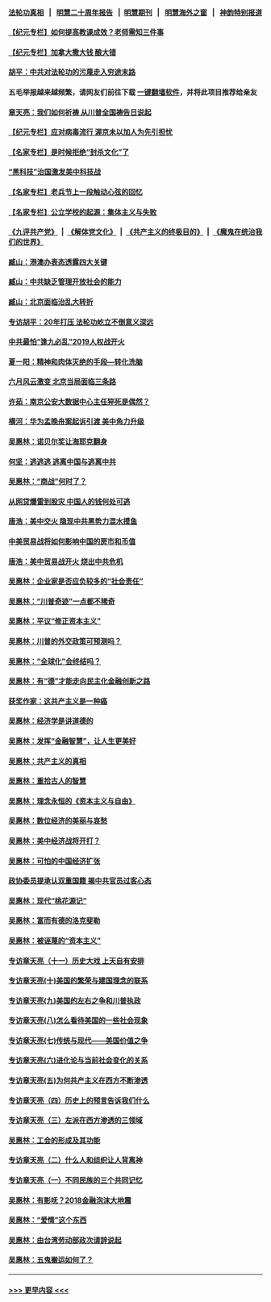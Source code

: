 #### [法轮功真相](https://github.com/gfw-breaker/truth/blob/master/README.md?t=0) &nbsp;&nbsp;|&nbsp;&nbsp; [明慧二十周年报告](https://github.com/gfw-breaker/mh-reports/blob/master/README.md?t=0) &nbsp;&nbsp;|&nbsp;&nbsp;[明慧期刊](https://github.com/gfw-breaker/mh-qikan) &nbsp;&nbsp;|&nbsp;&nbsp; [明慧海外之窗](https://github.com/gfw-breaker/mh-news/blob/master/README.md?t=0) &nbsp;&nbsp;|&nbsp;&nbsp; [神韵特别报道](https://github.com/gfw-breaker/mh-news/blob/master/shenyun.md?t=0)
#### [【纪元专栏】如何提高教课成效？老师需知三件事](../pages/nsc423/n12417848.md?t=06201702) 
#### [【纪元专栏】加拿大撒大钱 酿大错](../pages/nsc423/n12406564.md?t=06201702) 
#### [胡平：中共对法轮功的污蔑走入穷途末路](../pages/nsc423/n12266737.md?t=06201702) 
#### 五毛举报越来越频繁，请网友们前往下载 [一键翻墙软件](https://github.com/gfw-breaker/ssr-accounts)，并将此项目推荐给亲友
#### [章天亮：我们如何祈祷 从川普全国祷告日说起](../pages/nsc423/n11944627.md?t=06201702) 
#### [【纪元专栏】应对病毒流行 渥京未以加人为先引担忧](../pages/nsc423/n11875714.md?t=06201702) 
#### [【名家专栏】是时候拒绝“封杀文化”了](../pages/nsc423/n11814093.md?t=06201702) 
#### [“黑科技”治国激发美中科技战](../pages/nsc423/n11638056.md?t=06201702) 
#### [【名家专栏】老兵节上一段触动心弦的回忆](../pages/nsc423/n11646016.md?t=06201702) 
#### [【名家专栏】公立学校的起源：集体主义与失败](../pages/nsc423/n11601833.md?t=06201702) 
#### [《九评共产党》](https://github.com/begood0513/9ping.md/blob/master/README.md) &nbsp;|&nbsp; [《解体党文化》](../../../../jtdwh.md/blob/master/README.md)  &nbsp;|&nbsp; [《共产主义的终极目的》](../../../../gczydzjmd.md/blob/master/README.md) &nbsp;|&nbsp; [《魔鬼在统治我们的世界》](../../../../mgztzwmdsj.md/blob/master/README.md) 
#### [臧山：港澳办表态透露四大关键](../pages/nsc423/n11421628.md?t=06201702) 
#### [臧山：中共缺乏管理开放社会的能力](../pages/nsc423/n11407457.md?t=06201702) 
#### [臧山：北京面临治乱大转折](../pages/nsc423/n11406895.md?t=06201702) 
#### [专访胡平：20年打压 法轮功屹立不倒意义深远](../pages/nsc423/n11398800.md?t=06201702) 
#### [中共最怕“逢九必乱”2019人权战开火](../pages/nsc423/n11385248.md?t=06201702) 
#### [夏一阳：精神和肉体灭绝的手段—转化洗脑](../pages/nsc423/n11368250.md?t=06201702) 
#### [六月风云激变 北京当局面临三条路](../pages/nsc423/n11313668.md?t=06201702) 
#### [许茹：南京公安大数据中心主任猝死是偶然？](../pages/nsc423/n11064744.md?t=06201702) 
#### [横河：华为孟晚舟案起诉引渡 美中角力升级](../pages/nsc423/n11027230.md?t=06201702) 
#### [吴惠林：诺贝尔奖让海耶克翻身](../pages/nsc423/n10890049.md?t=06201702) 
#### [何坚：逃逃逃 逃离中国与逃离中共](../pages/nsc423/n10592891.md?t=06201702) 
#### [吴惠林：“商战”何时了？](../pages/nsc423/n10573558.md?t=06201702) 
#### [从网贷爆雷到股灾 中国人的钱何处可逃](../pages/nsc423/n10572800.md?t=06201702) 
#### [唐浩：美中交火 隐现中共黑势力混水摸鱼](../pages/nsc423/n10544040.md?t=06201702) 
#### [中美贸易战将如何影响中国的房市和币值](../pages/nsc423/n10543697.md?t=06201702) 
#### [唐浩：美中贸易战开火 烧出中共危机](../pages/nsc423/n10540126.md?t=06201702) 
#### [吴惠林：企业家是否应负较多的“社会责任”](../pages/nsc423/n10535022.md?t=06201702) 
#### [吴惠林：“川普奇迹”一点都不稀奇](../pages/nsc423/n10512808.md?t=06201702) 
#### [吴惠林：平议“修正资本主义”](../pages/nsc423/n10495724.md?t=06201702) 
#### [吴惠林：川普的外交政策可预测吗？](../pages/nsc423/n10462387.md?t=06201702) 
#### [吴惠林：“全球化”会终结吗？](../pages/nsc423/n10452838.md?t=06201702) 
#### [吴惠林：有“德”才能走向民主化金融创新之路](../pages/nsc423/n10432292.md?t=06201702) 
#### [获奖作家：这共产主义是一种癌](../pages/nsc423/n10431541.md?t=06201702) 
#### [吴惠林：经济学是讲道德的](../pages/nsc423/n10398014.md?t=06201702) 
#### [吴惠林：发挥“金融智慧”，让人生更美好](../pages/nsc423/n10375019.md?t=06201702) 
#### [吴惠林：共产主义的真相](../pages/nsc423/n10351394.md?t=06201702) 
#### [吴惠林：重拾古人的智慧](../pages/nsc423/n10337691.md?t=06201702) 
#### [吴惠林：理念永恒的《资本主义与自由》](../pages/nsc423/n10316274.md?t=06201702) 
#### [吴惠林：数位经济的美丽与哀愁](../pages/nsc423/n10292946.md?t=06201702) 
#### [吴惠林：美中经济战将开打？](../pages/nsc423/n10258825.md?t=06201702) 
#### [吴惠林：可怕的中国经济扩张](../pages/nsc423/n10219147.md?t=06201702) 
#### [政协委员提承认双重国籍 揭中共官员过客心态](../pages/nsc423/n10208809.md?t=06201702) 
#### [吴惠林：现代“桃花源记”](../pages/nsc423/n10185234.md?t=06201702) 
#### [吴惠林：富而有德的洛克斐勒](../pages/nsc423/n10142264.md?t=06201702) 
#### [吴惠林：被诬蔑的“资本主义”](../pages/nsc423/n10124816.md?t=06201702) 
#### [专访章天亮（十一）历史大戏 上天自有安排](../pages/nsc423/n10094905.md?t=06201702) 
#### [专访章天亮(十)美国的繁荣与建国理念的联系](../pages/nsc423/n10094899.md?t=06201702) 
#### [专访章天亮(九)美国的左右之争和川普执政](../pages/nsc423/n10094889.md?t=06201702) 
#### [专访章天亮(八)怎么看待美国的一些社会现象](../pages/nsc423/n10094857.md?t=06201702) 
#### [专访章天亮(七)传统与现代——美国价值之争](../pages/nsc423/n10093140.md?t=06201702) 
#### [专访章天亮(六)进化论与当前社会变化的关系](../pages/nsc423/n10092036.md?t=06201702) 
#### [专访章天亮(五)为何共产主义在西方不断渗透](../pages/nsc423/n10083620.md?t=06201702) 
#### [专访章天亮（四）历史上的预言告诉我们什么](../pages/nsc423/n10083606.md?t=06201702) 
#### [专访章天亮（三）左派在西方渗透的三领域](../pages/nsc423/n10081115.md?t=06201702) 
#### [吴惠林：工会的形成及其功能](../pages/nsc423/n10080633.md?t=06201702) 
#### [专访章天亮（二）什么人和组织让人背离神](../pages/nsc423/n10076637.md?t=06201702) 
#### [专访章天亮（一）不同民族的三个共同记忆](../pages/nsc423/n10074188.md?t=06201702) 
#### [吴惠林：有影呒？2018金融泡沫大地震](../pages/nsc423/n10040534.md?t=06201702) 
#### [吴惠林：“爱情”这个东西](../pages/nsc423/n10019423.md?t=06201702) 
#### [吴惠林：由台湾劳动部政次请辞说起](../pages/nsc423/n9979679.md?t=06201702) 
#### [吴惠林：五鬼搬运如何了？](../pages/nsc423/n9925338.md?t=06201702) 

----
#### [ >>> 更早内容 <<< ](../indexes/nsc423-earlier.md)
